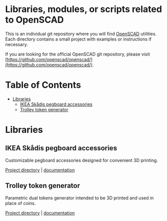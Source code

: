 # Libraries, modules, or scripts related to OpenSCAD 

This is an individual git repository where you will find [OpenSCAD](http://www.openscad.org/) utilities. Each directory contains a small project with examples or instructions if necessary.

If you are looking for the official OpenSCAD git repository, please visit [https://github.com/openscad/openscad/](https://github.com/openscad/openscad/).

# Table of Contents

- [Libraries](#libraries)
	- [IKEA Skådis pegboard accessories](#ikea-skådis-pegboard-accessories)
	- [Trolley token generator](#trolley-token-generator)

# Libraries

## IKEA Skådis pegboard accessories


Customizable pegboard accessories designed for convenient 3D printing.

[Project directory](ikea_skadis_pegboard_accessories "dir") | [documentation](ikea_skadis_pegboard_accessories/ikea_skadis_demo.md "doc")

## Trolley token generator

Parametric dual tokens generator intended to be 3D printed and used in place of coins.

[Project directory](trolley_token "dir") | [documentation](trolley_token/parametric_trolley_token_demo.md "doc")